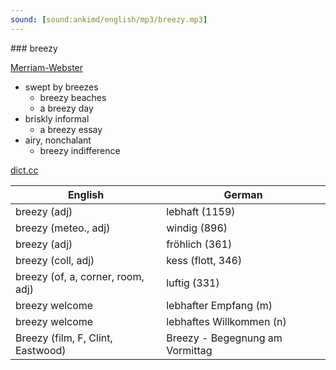 ```yaml
---
sound: [sound:ankimd/english/mp3/breezy.mp3]
---
```


\### breezy

[Merriam-Webster](https://www.merriam-webster.com/dictionary/breezy)

- swept by breezes
    - breezy beaches
    - a breezy day
- briskly informal
    - a breezy essay
- airy, nonchalant
    - breezy indifference

[dict.cc](https://www.dict.cc/breezy)

| English        | German       |
| -------------- | ------------ |
| breezy (adj) | lebhaft (1159) |
| breezy (meteo., adj) | windig (896) |
| breezy (adj) | fröhlich (361) |
| breezy (coll, adj) | kess (flott, 346) |
| breezy (of, a, corner, room, adj) | luftig (331) |
| breezy welcome | lebhafter Empfang (m) |
| breezy welcome | lebhaftes Willkommen (n) |
| Breezy (film, F, Clint, Eastwood) | Breezy - Begegnung am Vormittag |
